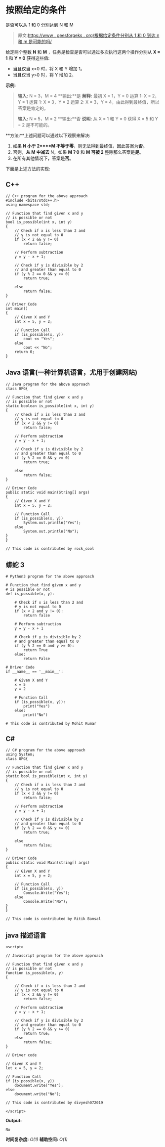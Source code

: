 # 按照给定的条件

是否可以从 1 和 0 分别达到 N 和 M

> 原文:[https://www . geesforgeks . org/根据给定条件分别从 1 和 0 到达 n 和 m 是可能的吗/](https://www.geeksforgeeks.org/is-it-possible-to-reach-n-and-m-from-1-and-0-respectively-as-per-given-conditio/)

给定两个整数 **N** 和 **M** ，任务是检查是否可以通过多次执行这两个操作分别从 **X = 1** 和 **Y = 0** 获得这些值:

*   当且仅当 x>0 时，将 X 和 Y 增加 1。
*   当且仅当 y>0 时，将 Y 增加 2。

**示例:**

> **输入:** N = 3，M = 4
> **输出:**是
> **解释:**
> 最初 X = 1，Y = 0
> 运算 1: X = 2，Y = 1
> 运算 1: X = 3，Y = 2
> 运算 2: X = 3，Y = 4，由此得到最终值，所以答案是肯定的。
> 
> **输入:** N = 5，M = 2
> **输出:**否
> **说明:**
> 从 X = 1 和 Y = 0 获得 X = 5 和 Y = 2 是不可能的。

**方法:**上述问题可以通过以下观察来解决:

1.  如果 **N 小于 2****M 不等于零**，则无法得到最终值，因此答案为**否**。
2.  否则，**从 M 中减去** N，如果 **M？0** 和 **M 可被 2** 整除那么答案是**是**。
3.  在所有其他情况下，答案是**否**。

下面是上述方法的实现:

## C++

```
// C++ program for the above approach
#include <bits/stdc++.h>
using namespace std;

// Function that find given x and y
// is possible or not
bool is_possible(int x, int y)
{
    // Check if x is less than 2 and
    // y is not equal to 0
    if (x < 2 && y != 0)
        return false;

    // Perform subtraction
    y = y - x + 1;

    // Check if y is divisible by 2
    // and greater than equal to 0
    if (y % 2 == 0 && y >= 0)
        return true;

    else
        return false;
}

// Driver Code
int main()
{
    // Given X and Y
    int x = 5, y = 2;

    // Function Call
    if (is_possible(x, y))
        cout << "Yes";
    else
        cout << "No";
    return 0;
}
```

## Java 语言(一种计算机语言，尤用于创建网站)

```
// Java program for the above approach
class GFG{

// Function that find given x and y
// is possible or not
static boolean is_possible(int x, int y)
{
    // Check if x is less than 2 and
    // y is not equal to 0
    if (x < 2 && y != 0)
        return false;

    // Perform subtraction
    y = y - x + 1;

    // Check if y is divisible by 2
    // and greater than equal to 0
    if (y % 2 == 0 && y >= 0)
        return true;

    else
        return false;
}

// Driver Code
public static void main(String[] args)
{
    // Given X and Y
    int x = 5, y = 2;

    // Function Call
    if (is_possible(x, y))
        System.out.println("Yes");
    else
        System.out.println("No");
}
}

// This code is contributed by rock_cool
```

## 蟒蛇 3

```
# Python3 program for the above approach

# Function that find given x and y
# is possible or not
def is_possible(x, y):

    # Check if x is less than 2 and
    # y is not equal to 0
    if (x < 2 and y != 0):
        return false

    # Perform subtraction
    y = y - x + 1

    # Check if y is divisible by 2
    # and greater than equal to 0
    if (y % 2 == 0 and y >= 0):
        return True
    else:
        return False

# Driver Code
if __name__ == '__main__':

    # Given X and Y
    x = 5
    y = 2

    # Function Call
    if (is_possible(x, y)):
        print("Yes")
    else:
        print("No")

# This code is contributed by Mohit Kumar
```

## C#

```
// C# program for the above approach
using System;
class GFG{

// Function that find given x and y
// is possible or not
static bool is_possible(int x, int y)
{
    // Check if x is less than 2 and
    // y is not equal to 0
    if (x < 2 && y != 0)
        return false;

    // Perform subtraction
    y = y - x + 1;

    // Check if y is divisible by 2
    // and greater than equal to 0
    if (y % 2 == 0 && y >= 0)
        return true;

    else
        return false;
}

// Driver Code
public static void Main(string[] args)
{
    // Given X and Y
    int x = 5, y = 2;

    // Function Call
    if (is_possible(x, y))
        Console.Write("Yes");
    else
        Console.Write("No");
}
}

// This code is contributed by Ritik Bansal
```

## java 描述语言

```
<script>

// Javascript program for the above approach

// Function that find given x and y
// is possible or not
function is_possible(x, y)
{

    // Check if x is less than 2 and
    // y is not equal to 0
    if (x < 2 && y != 0)
        return false;

    // Perform subtraction
    y = y - x + 1;

    // Check if y is divisible by 2
    // and greater than equal to 0
    if (y % 2 == 0 && y >= 0)
        return true;
    else
        return false;
}

// Driver code

// Given X and Y
let x = 5, y = 2;

// Function Call
if (is_possible(x, y))
    document.write("Yes");
else
    document.write("No");

// This code is contributed by divyesh072019       

</script>
```

**Output:** 

```
No
```

**时间复杂度:** *O(1)*
**辅助空间:** *O(1)*
